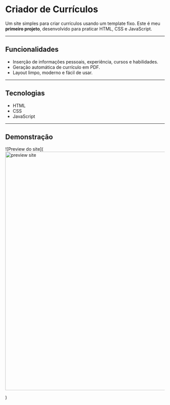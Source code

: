 # Criador de Currículos

Um site simples para criar currículos usando um template fixo. Este é meu **primeiro projeto**, desenvolvido para praticar HTML, CSS e JavaScript.

---

## Funcionalidades
- Inserção de informações pessoais, experiência, cursos e habilidades.
- Geração automática de currículo em PDF.
- Layout limpo, moderno e fácil de usar.

---

## Tecnologias
- HTML
- CSS
- JavaScript

---

## Demonstração
![Preview do site]( <img width="1483" height="752" alt="preview site" src="https://github.com/user-attachments/assets/af399dda-a429-4c75-a96c-6519fca0afa4" />

)
